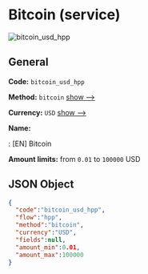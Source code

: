 
# Bitcoin (service) 
![bitcoin_usd_hpp](https://static.openfintech.io/payment_methods/bitcoin_usd_hpp/logo.svg?w=400&c=v0.59.26#w200)  

## General 
 
**Code:** `bitcoin_usd_hpp` 
 
**Method:** `bitcoin` 
 [show -->](/payment-methods/bitcoin/) 
 
**Currency:** `USD` [show -->](/currencies/USD/) 
 
**Name:** 
 
:	[EN] Bitcoin 
 
**Amount limits:** from `0.01` to `100000` USD 

## JSON Object 

```json
{
  "code":"bitcoin_usd_hpp",
  "flow":"hpp",
  "method":"bitcoin",
  "currency":"USD",
  "fields":null,
  "amount_min":0.01,
  "amount_max":100000
}
```  
